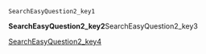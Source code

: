 ```ngMeta
SearchEasyQuestion2_key1
```
**SearchEasyQuestion2_key2**SearchEasyQuestion2_key3

[SearchEasyQuestion2_key4](https://www.hackerrank.com/domains/algorithms?filters%5Bsubdomains%5D%5B%5D=search)
